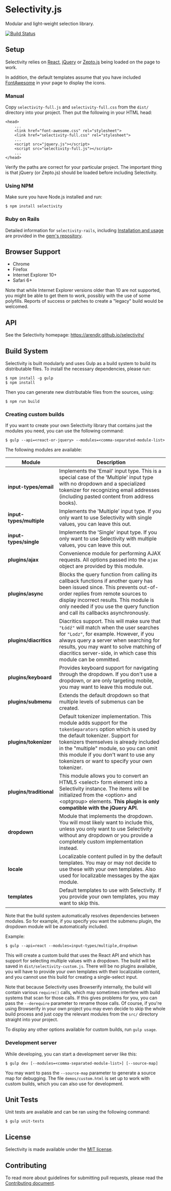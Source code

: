 Selectivity.js
==============

Modular and light-weight selection library.

[![Build Status](https://travis-ci.org/arendjr/selectivity.svg?branch=master)](https://travis-ci.org/arendjr/selectivity)

Setup
-----

Selectivity relies on [React](https://facebook.github.io/react/), [jQuery](http://jquery.com/) or
[Zepto.js](http://zeptojs.com/) being loaded on the page to work.

In addition, the default templates assume that you have included
[FontAwesome](http://fortawesome.github.io/Font-Awesome/) in your page to display the icons.

### Manual

Copy `selectivity-full.js` and `selectivity-full.css` from the `dist/` directory into your project.
Then put the following in your HTML head:

    <head>
        ...
        <link href="font-awesome.css" rel="stylesheet">
        <link href="selectivity-full.css" rel="stylesheet">
        ...
        <script src="jquery.js"></script>
        <script src="selectivity-full.js"></script>
        ...
    </head>

Verify the paths are correct for your particular project. The important thing is that jQuery (or
Zepto.js) should be loaded before including Selectivity.

### Using NPM

Make sure you have Node.js installed and run:

    $ npm install selectivity

### Ruby on Rails

Detailed information for `selectivity-rails`, including
[Installation and usage](https://github.com/msx2/selectivity-rails#installation-and-usage) are
provided in the [gem's repository](https://github.com/msx2/selectivity-rails).

Browser Support
---------------

- Chrome
- Firefox
- Internet Explorer 10+
- Safari 6+

Note that while Internet Explorer versions older than 10 are not supported, you might be able
to get them to work, possibly with the use of some polyfills. Reports of success or patches
to create a &quot;legacy&quot; build would be welcomed.

API
---

See the Selectivity homepage: https://arendjr.github.io/selectivity/

Build System
------------

Selectivity is built modularly and uses Gulp as a build system to build its distributable files. To
install the necessary dependencies, please run:

    $ npm install -g gulp
    $ npm install

Then you can generate new distributable files from the sources, using:

    $ npm run build

### Creating custom builds

If you want to create your own Selectivity library that contains just the modules you need, you can
use the following command:

    $ gulp --api=<react-or-jquery> --modules=<comma-separated-module-list>

The following modules are available:

Module                   | Description
-------------------------|------------
**input-types/email**    | Implements the 'Email' input type. This is a special case of the 'Multiple' input type with no dropdown and a specialized tokenizer for recognizing email addresses (including pasted content from address books).
**input-types/multiple** | Implements the 'Multiple' input type. If you only want to use Selectivity with single values, you can leave this out.
**input-types/single**   | Implements the 'Single' input type. If you only want to use Selectivity with multiple values, you can leave this out.
**plugins/ajax**         | Convenience module for performing AJAX requests. All options passed into the `ajax` object are provided by this module.
**plugins/async**        | Blocks the query function from calling its callback functions if another query has been issued since. This prevents out-of-order replies from remote sources to display incorrect results. This module is only needed if you use the query function and call its callbacks asynchronously.
**plugins/diacritics**   | Diacritics support. This will make sure that `"Łódź"` will match when the user searches for `"Lodz"`, for example. However, if you always query a server when searching for results, you may want to solve matching of diacritics server-side, in which case this module can be ommitted.
**plugins/keyboard**     | Provides keyboard support for navigating through the dropdown. If you don't use a dropdown, or are only targeting mobile, you may want to leave this module out.
**plugins/submenu**      | Extends the default dropdown so that multiple levels of submenus can be created.
**plugins/tokenizer**    | Default tokenizer implementation. This module adds support for the `tokenSeparators` option which is used by the default tokenizer. Support for tokenizers themselves is already included in the "multiple" module, so you can omit this module if you don't want to use any tokenizers or want to specify your own tokenizer.
**plugins/traditional**  | This module allows you to convert an HTML5 &lt;select&gt; form element into a Selectivity instance. The items will be initialized from the &lt;option&gt; and &lt;optgroup&gt; elements. **This plugin is only compatible with the jQuery API.**
**dropdown**             | Module that implements the dropdown. You will most likely want to include this, unless you only want to use Selectivity without any dropdown or you provide a completely custom implementation instead.
**locale**               | Localizable content pulled in by the default templates. You may or may not decide to use these with your own templates. Also used for localizable messages by the ajax module.
**templates**            | Default templates to use with Selectivity. If you provide your own templates, you may want to skip this.

Note that the build system automatically resolves dependencies between modules. So for example, if
you specify you want the submenu plugin, the dropdown module will be automatically included.

Example:

    $ gulp --api=react --modules=input-types/multiple,dropdown

This will create a custom build that uses the React API and which has support for selecting multiple
values with a dropdown. The build will be saved in `dist/selectivity-custom.js`. There will be no
plugins available, you will have to provide your own templates with their localizable content, and
you cannot use this build for creating a single-select input.

Note that because Selectivity uses Browserify internally, the build will contain various `require()`
calls, which may sometimes interfere with build systems that scan for those calls. If this gives
problems for you, you can pass the `--derequire` parameter to rename those calls. Of course, if
you're using Browserify in your own project you may even decide to skip the whole build process and
just copy the relevant modules from the `src/` directory straight into your project.

To display any other options available for custom builds, run `gulp usage`.

### Development server

While developing, you can start a development server like this:

    $ gulp dev [--modules=<comma-separated-module-list>] [--source-map]

You may want to pass the `--source-map` parameter to generate a source map for debugging. The file
`demos/custom.html` is set up to work with custom builds, which you can also use for development.

Unit Tests
----------

Unit tests are available and can be ran using the following command:

    $ gulp unit-tests

License
-------

Selectivity is made available under the [MIT license](LICENSE).

Contributing
------------

To read more about guidelines for submitting pull requests, please read the
[Contributing document](CONTRIBUTING.md).
